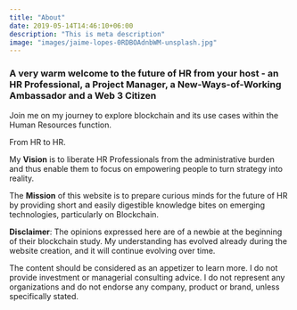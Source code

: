 ```yaml
---
title: "About"
date: 2019-05-14T14:46:10+06:00
description: "This is meta description"
image: "images/jaime-lopes-0RDBOAdnbWM-unsplash.jpg"
---
```


### A very warm welcome to the future of HR from your host - an HR Professional, a Project Manager, a New-Ways-of-Working Ambassador and a Web 3 Citizen

Join me on my journey to explore blockchain and its use cases within the Human Resources function. 

From HR to HR.

My **Vision** is to liberate HR Professionals from the administrative burden and thus enable them to focus on empowering people to turn strategy into reality.

 The **Mission** of this website is to prepare curious minds for the future of HR by providing short and easily digestible knowledge bites on emerging technologies, particularly on Blockchain.

 **Disclaimer**: The opinions expressed here are of a newbie at the beginning of their blockchain study. My understanding has evolved already during the website creation, and it will continue evolving over time. 
 
 The content should be considered as an appetizer to learn more. I do not provide investment or managerial consulting advice. I do not represent any organizations and do not endorse any company, product or brand, unless specifically stated. 


